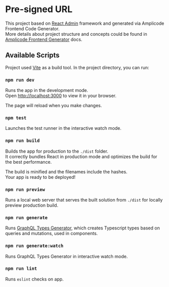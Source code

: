 # Pre-signed URL

This project based on [React Admin](https://marmelab.com/react-admin/) framework 
and generated via Amplicode Frontend Code Generator. \
More details about project structure and concepts could be found 
in [Amplicode Frontend Generator](https://github.com/Amplicode/amplicode-frontend#readme) docs. 

## Available Scripts

Project used [Vite](https://vitejs.dev) as a build tool. 
In the project directory, you can run:

### `npm run dev`

Runs the app in the development mode.\
Open [http://localhost:3000](http://localhost:3000) to view it in your browser.

The page will reload when you make changes.

### `npm test`

Launches the test runner in the interactive watch mode.

### `npm run build`

Builds the app for production to the `./dist` folder.\
It correctly bundles React in production mode and optimizes the build for the best performance.

The build is minified and the filenames include the hashes.\
Your app is ready to be deployed!

### `npm run preview`

Runs a local web server that serves the built solution from `./dist` for locally preview production build.

### `npm run generate`

Runs [GraphQL Types Generator](https://github.com/dotansimha/graphql-code-generator), 
which creates Typescript types based on queries and mutations, used in components.

### `npm run generate:watch`

Runs GraphQL Types Generator in interactive watch mode.

### `npm run lint`

Runs `eslint` checks on app.